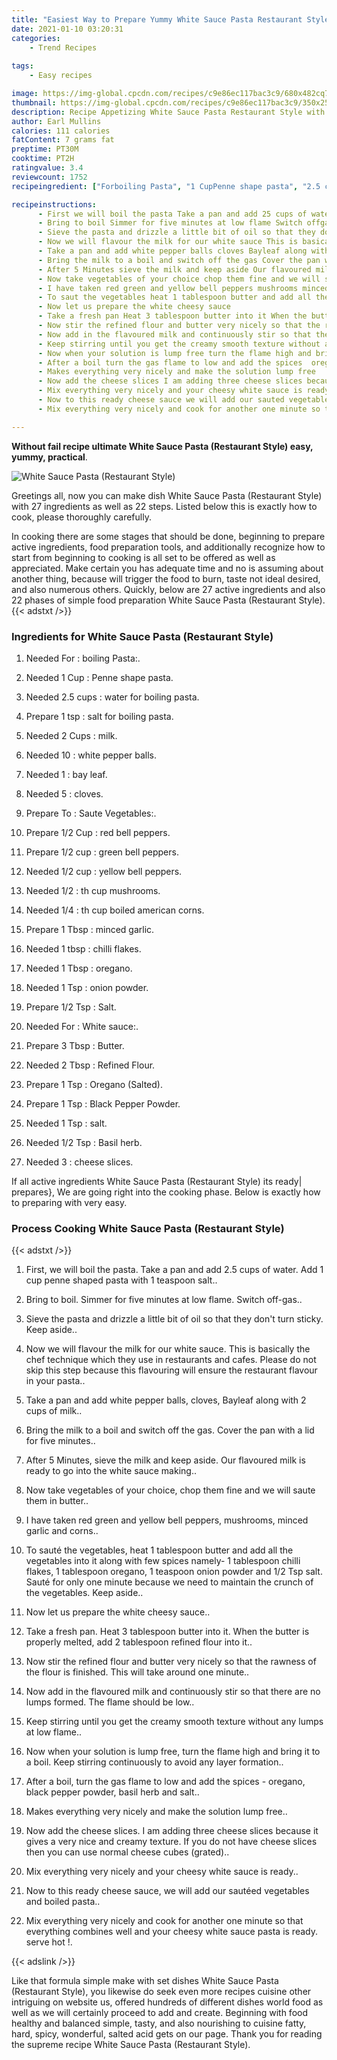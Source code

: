 ```yaml
---
title: "Easiest Way to Prepare Yummy White Sauce Pasta Restaurant Style"
date: 2021-01-10 03:20:31
categories:
    - Trend Recipes
    
tags:
    - Easy recipes

image: https://img-global.cpcdn.com/recipes/c9e86ec117bac3c9/680x482cq70/white-sauce-pasta-restaurant-style-recipe-main-photo.jpg
thumbnail: https://img-global.cpcdn.com/recipes/c9e86ec117bac3c9/350x250cq70/white-sauce-pasta-restaurant-style-recipe-main-photo.jpg
description: Recipe Appetizing White Sauce Pasta Restaurant Style with 27 ingredients and 22 stages of easy cooking.
author: Earl Mullins
calories: 111 calories
fatContent: 7 grams fat
preptime: PT30M
cooktime: PT2H
ratingvalue: 3.4
reviewcount: 1752
recipeingredient: ["Forboiling Pasta", "1 CupPenne shape pasta", "2.5 cupswater for boiling pasta", "1 tspsalt for boiling pasta", "2 Cupsmilk", "10white pepper balls", "1bay leaf", "5cloves", "ToSaute Vegetables", "1/2 Cupred bell peppers", "1/2 cupgreen bell peppers", "1/2 cupyellow bell peppers", "1/2th cup mushrooms", "1/4th cup boiled american corns", "1 Tbspminced garlic", "1 tbspchilli flakes", "1 Tbsporegano", "1 Tsponion powder", "1/2 TspSalt", "ForWhite sauce", "3 TbspButter", "2 TbspRefined Flour", "1 TspOregano Salted", "1 TspBlack Pepper Powder", "1 Tspsalt", "1/2 TspBasil herb", "3cheese slices"]

recipeinstructions: 
      - First we will boil the pasta Take a pan and add 25 cups of water Add 1 cup penne shaped pasta with 1 teaspoon salt 
      - Bring to boil Simmer for five minutes at low flame Switch offgas 
      - Sieve the pasta and drizzle a little bit of oil so that they dont turn sticky Keep aside 
      - Now we will flavour the milk for our white sauce This is basically the chef technique which they use in restaurants and cafes Please do not skip this step because this flavouring will ensure the restaurant flavour in your pasta 
      - Take a pan and add white pepper balls cloves Bayleaf along with 2 cups of milk 
      - Bring the milk to a boil and switch off the gas Cover the pan with a lid for five minutes 
      - After 5 Minutes sieve the milk and keep aside Our flavoured milk is ready to go into the white sauce making 
      - Now take vegetables of your choice chop them fine and we will saute them in butter 
      - I have taken red green and yellow bell peppers mushrooms minced garlic and corns 
      - To saut the vegetables heat 1 tablespoon butter and add all the vegetables into it along with few spices namely 1 tablespoon chilli flakes 1 tablespoon oregano 1 teaspoon onion powder and 12 Tsp salt Saut for only one minute because we need to maintain the crunch of the vegetables Keep aside 
      - Now let us prepare the white cheesy sauce 
      - Take a fresh pan Heat 3 tablespoon butter into it When the butter is properly melted add 2 tablespoon refined flour into it 
      - Now stir the refined flour and butter very nicely so that the rawness of the flour is finished This will take around one minute 
      - Now add in the flavoured milk and continuously stir so that there are no lumps formed The flame should be low 
      - Keep stirring until you get the creamy smooth texture without any lumps at low flame 
      - Now when your solution is lump free turn the flame high and bring it to a boil Keep stirring continuously to avoid any layer formation 
      - After a boil turn the gas flame to low and add the spices  oregano black pepper powder basil herb and salt 
      - Makes everything very nicely and make the solution lump free 
      - Now add the cheese slices I am adding three cheese slices because it gives a very nice and creamy texture If you do not have cheese slices then you can use normal cheese cubes grated 
      - Mix everything very nicely and your cheesy white sauce is ready 
      - Now to this ready cheese sauce we will add our sauted vegetables and boiled pasta 
      - Mix everything very nicely and cook for another one minute so that everything combines well and your cheesy white sauce pasta is ready serve hot 

---
```




**Without fail recipe ultimate White Sauce Pasta (Restaurant Style) easy, yummy, practical**. 


![White Sauce Pasta (Restaurant Style)](https://img-global.cpcdn.com/recipes/c9e86ec117bac3c9/680x482cq70/white-sauce-pasta-restaurant-style-recipe-main-photo.jpg "White Sauce Pasta (Restaurant Style)")




Greetings all, now you can make dish White Sauce Pasta (Restaurant Style) with 27 ingredients as well as 22 steps. Listed below this is exactly how to cook, please thoroughly carefully.

In cooking there are some stages that should be done, beginning to prepare active ingredients, food preparation tools, and additionally recognize how to start from beginning to cooking is all set to be offered as well as appreciated. Make certain you has adequate time and no is assuming about another thing, because will trigger the food to burn, taste not ideal desired, and also numerous others. Quickly, below are 27 active ingredients and also 22 phases of simple food preparation White Sauce Pasta (Restaurant Style).
{{< adstxt />}}

### Ingredients for White Sauce Pasta (Restaurant Style)


1. Needed For : boiling Pasta:.

1. Needed 1 Cup : Penne shape pasta.

1. Needed 2.5 cups : water for boiling pasta.

1. Prepare 1 tsp : salt for boiling pasta.

1. Needed 2 Cups : milk.

1. Needed 10 : white pepper balls.

1. Needed 1 : bay leaf.

1. Needed 5 : cloves.

1. Prepare To : Saute Vegetables:.

1. Prepare 1/2 Cup : red bell peppers.

1. Prepare 1/2 cup : green bell peppers.

1. Needed 1/2 cup : yellow bell peppers.

1. Needed 1/2 : th cup mushrooms.

1. Needed 1/4 : th cup boiled american corns.

1. Prepare 1 Tbsp : minced garlic.

1. Needed 1 tbsp : chilli flakes.

1. Needed 1 Tbsp : oregano.

1. Needed 1 Tsp : onion powder.

1. Prepare 1/2 Tsp : Salt.

1. Needed For : White sauce:.

1. Prepare 3 Tbsp : Butter.

1. Needed 2 Tbsp : Refined Flour.

1. Prepare 1 Tsp : Oregano (Salted).

1. Prepare 1 Tsp : Black Pepper Powder.

1. Needed 1 Tsp : salt.

1. Needed 1/2 Tsp : Basil herb.

1. Needed 3 : cheese slices.



If all active ingredients White Sauce Pasta (Restaurant Style) its ready| prepares}, We are going right into the cooking phase. Below is exactly how to preparing with very easy.

### Process Cooking White Sauce Pasta (Restaurant Style)

{{< adstxt />}}


1. First, we will boil the pasta. Take a pan and add 2.5 cups of water. Add 1 cup penne shaped pasta with 1 teaspoon salt..



1. Bring to boil. Simmer for five minutes at low flame. Switch off-gas..



1. Sieve the pasta and drizzle a little bit of oil so that they don&#39;t turn sticky. Keep aside..



1. Now we will flavour the milk for our white sauce. This is basically the chef technique which they use in restaurants and cafes. Please do not skip this step because this flavouring will ensure the restaurant flavour in your pasta..



1. Take a pan and add white pepper balls, cloves, Bayleaf along with 2 cups of milk..



1. Bring the milk to a boil and switch off the gas. Cover the pan with a lid for five minutes..



1. After 5 Minutes, sieve the milk and keep aside. Our flavoured milk is ready to go into the white sauce making..



1. Now take vegetables of your choice, chop them fine and we will saute them in butter..



1. I have taken red green and yellow bell peppers, mushrooms, minced garlic and corns..



1. To sauté the vegetables, heat 1 tablespoon butter and add all the vegetables into it along with few spices namely- 1 tablespoon chilli flakes, 1 tablespoon oregano, 1 teaspoon onion powder and 1/2 Tsp salt. Sauté for only one minute because we need to maintain the crunch of the vegetables. Keep aside..



1. Now let us prepare the white cheesy sauce..



1. Take a fresh pan. Heat 3 tablespoon butter into it. When the butter is properly melted, add 2 tablespoon refined flour into it..



1. Now stir the refined flour and butter very nicely so that the rawness of the flour is finished. This will take around one minute..



1. Now add in the flavoured milk and continuously stir so that there are no lumps formed. The flame should be low..



1. Keep stirring until you get the creamy smooth texture without any lumps at low flame..



1. Now when your solution is lump free, turn the flame high and bring it to a boil. Keep stirring continuously to avoid any layer formation..



1. After a boil, turn the gas flame to low and add the spices - oregano, black pepper powder, basil herb and salt..



1. Makes everything very nicely and make the solution lump free..



1. Now add the cheese slices. I am adding three cheese slices because it gives a very nice and creamy texture. If you do not have cheese slices then you can use normal cheese cubes (grated)..



1. Mix everything very nicely and your cheesy white sauce is ready..



1. Now to this ready cheese sauce, we will add our sautéed vegetables and boiled pasta..



1. Mix everything very nicely and cook for another one minute so that everything combines well and your cheesy white sauce pasta is ready. serve hot !.





{{< adslink />}}

Like that formula simple make with set dishes White Sauce Pasta (Restaurant Style), you likewise do seek even more recipes cuisine other intriguing on website us, offered hundreds of different dishes world food as well as we will certainly proceed to add and create. Beginning with food healthy and balanced simple, tasty, and also nourishing to cuisine fatty, hard, spicy, wonderful, salted acid gets on our page. Thank you for reading the supreme recipe White Sauce Pasta (Restaurant Style).
